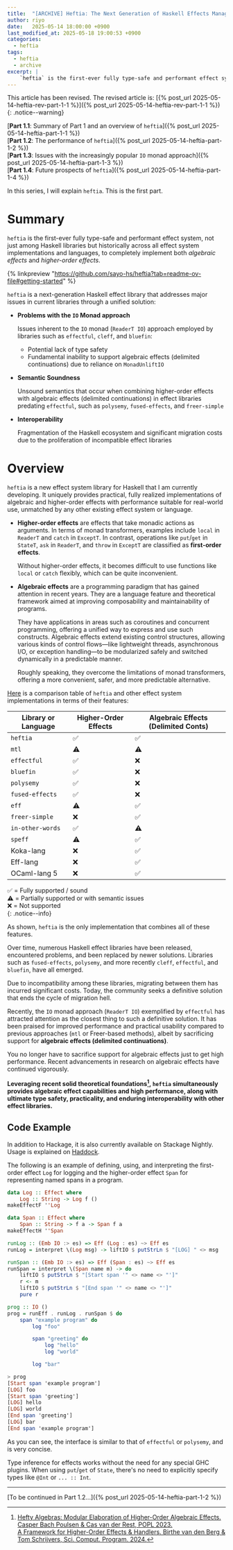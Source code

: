 ```yaml
---
title:  "[ARCHIVE] Heftia: The Next Generation of Haskell Effects Management - Part 1.1"
author: riyo
date:   2025-05-14 18:00:00 +0900
last_modified_at: 2025-05-18 19:00:53 +0900
categories:
  - heftia
tags:
  - heftia
  - archive
excerpt: |
    `heftia` is the first-ever fully type-safe and performant effect system, not just among Haskell libraries but historically across all effect system implementations and languages, to completely implement both *algebraic effects* and *higher-order effects*.
---
```


This article has been revised. The revised article is:
[{% post_url 2025-05-14-heftia-rev-part-1-1 %}]({% post_url 2025-05-14-heftia-rev-part-1-1 %})
{: .notice--warning}

[**Part 1.1**: Summary of Part 1 and an overview of `heftia`]({% post_url 2025-05-14-heftia-part-1-1 %})<br>
[**Part 1.2**: The performance of `heftia`]({% post_url 2025-05-14-heftia-part-1-2  %})<br>
[**Part 1.3**: Issues with the increasingly popular `IO` monad approach]({% post_url 2025-05-14-heftia-part-1-3  %})<br>
[**Part 1.4**: Future prospects of `heftia`]({% post_url 2025-05-14-heftia-part-1-4  %})

In this series, I will explain `heftia`. This is the first part.

# Summary

`heftia` is the first-ever fully type-safe and performant effect system, not just among Haskell libraries but historically across all effect system implementations and languages, to completely implement both *algebraic effects* and *higher-order effects*.

{% linkpreview "https://github.com/sayo-hs/heftia?tab=readme-ov-file#getting-started" %}

`heftia` is a next-generation Haskell effect library that addresses major issues in current libraries through a unified solution:

* **Problems with the `IO` Monad approach**

  Issues inherent to the `IO` monad (`ReaderT IO`) approach employed by libraries such as `effectful`, `cleff`, and `bluefin`:

  * Potential lack of type safety
  * Fundamental inability to support algebraic effects (delimited continuations) due to reliance on `MonadUnliftIO`

* **Semantic Soundness**

  Unsound semantics that occur when combining higher-order effects with algebraic effects (delimited continuations) in effect libraries predating `effectful`, such as `polysemy`, `fused-effects`, and `freer-simple`

* **Interoperability**

  Fragmentation of the Haskell ecosystem and significant migration costs due to the proliferation of incompatible effect libraries

# Overview

`heftia` is a new effect system library for Haskell that I am currently developing.
It uniquely provides practical, fully realized implementations of algebraic and higher-order effects with performance suitable for real-world use, unmatched by any other existing effect system or language.

* **Higher-order effects** are effects that take monadic actions as arguments.
    In terms of monad transformers, examples include `local` in `ReaderT` and `catch` in `ExceptT`.
    In contrast, operations like `put`/`get` in `StateT`, `ask` in `ReaderT`, and `throw` in `ExceptT` are classified as **first-order effects**.

    Without higher-order effects, it becomes difficult to use functions like `local` or `catch` flexibly, which can be quite inconvenient.

* **Algebraic effects** are a programming paradigm that has gained attention in recent years.
    They are a language feature and theoretical framework aimed at improving composability and maintainability of programs.

    They have applications in areas such as coroutines and concurrent programming, offering a unified way to express and use such constructs.
    Algebraic effects extend existing control structures, allowing various kinds of control flows—like lightweight threads, asynchronous I/O, or exception handling—to be modularized safely and switched dynamically in a predictable manner.

    Roughly speaking, they overcome the limitations of monad transformers, offering a more convenient, safer, and more predictable alternative.

[Here](https://github.com/sayo-hs/heftia?tab=readme-ov-file#comparison) is a comparison table of `heftia` and other effect system implementations in terms of their features:


| Library or Language | Higher-Order Effects | Algebraic Effects (Delimited Conts) |
| ------------------- | -------------------- | ---------------------- |
| `heftia`            | ✅                   | ✅                     |
| `mtl`               | ⚠️                   | ⚠️                     |
| `effectful`         | ✅                   | ❌                     |
| `bluefin`           | ✅                   | ❌                     |
| `polysemy`          | ✅                   | ❌                     |
| `fused-effects`     | ✅                   | ❌                     |
| `eff`               | ⚠️                   |  ✅                    |
| `freer-simple`      | ❌                   | ✅                     |
| `in-other-words`    | ✅                   | ⚠️                     |
| `speff`             | ⚠️                   | ✅                     |
| Koka-lang           | ❌                   | ✅                     |
| Eff-lang            | ❌                   | ✅                     |
| OCaml-lang 5        | ❌                   | ✅                     |

✅ = Fully supported / sound<br>
⚠️ = Partially supported or with semantic issues<br>
❌ = Not supported<br>
{: .notice--info}

As shown, `heftia` is the only implementation that combines all of these features.

Over time, numerous Haskell effect libraries have been released, encountered problems, and been replaced by newer solutions. Libraries such as `fused-effects`, `polysemy`, and more recently `cleff`, `effectful`, and `bluefin`, have all emerged.

Due to incompatibility among these libraries, migrating between them has incurred significant costs. Today, the community seeks a definitive solution that ends the cycle of migration hell.

Recently, the `IO` monad approach (`ReaderT IO`) exemplified by `effectful` has attracted attention as the closest thing to such a definitive solution. It has been praised for improved performance and practical usability compared to previous approaches (`mtl` or Freer-based methods), albeit by sacrificing support for **algebraic effects (delimited continuations)**.

You no longer have to sacrifice support for algebraic effects just to get high performance.
Recent advancements in research on algebraic effects have continued vigorously.

**Leveraging recent solid theoretical foundations[^10], `heftia` simultaneously provides algebraic effect capabilities and high performance, along with ultimate type safety, practicality, and enduring interoperability with other effect libraries.**

## Code Example

In addition to Hackage, it is also currently available on Stackage Nightly.
Usage is explained on [Haddock](https://hackage-content.haskell.org/package/heftia-0.7.0.0/docs/Control-Monad-Hefty.html).

The following is an example of defining, using, and interpreting the first-order effect `Log` for logging and the higher-order effect `Span` for representing named spans in a program.

```hs
data Log :: Effect where
    Log :: String -> Log f ()
makeEffectF ''Log

data Span :: Effect where
    Span :: String -> f a -> Span f a
makeEffectH ''Span

runLog :: (Emb IO :> es) => Eff (Log : es) ~> Eff es
runLog = interpret \(Log msg) -> liftIO $ putStrLn $ "[LOG] " <> msg

runSpan :: (Emb IO :> es) => Eff (Span : es) ~> Eff es
runSpan = interpret \(Span name m) -> do
    liftIO $ putStrLn $ "[Start span '" <> name <> "']"
    r <- m
    liftIO $ putStrLn $ "[End span '" <> name <> "']"
    pure r

prog :: IO ()
prog = runEff . runLog . runSpan $ do
    span "example program" do
        log "foo"

        span "greeting" do
            log "hello"
            log "world"

        log "bar"

> prog
[Start span 'example program']
[LOG] foo
[Start span 'greeting']
[LOG] hello
[LOG] world
[End span 'greeting']
[LOG] bar
[End span 'example program']
```

As you can see, the interface is similar to that of `effectful` or `polysemy`, and is very concise.

Type inference for effects works without the need for any special GHC plugins.
When using `put`/`get` of `State`, there's no need to explicitly specify types like `@Int` or `... :: Int`.

---

[To be continued in Part 1.2...]({% post_url 2025-05-14-heftia-part-1-2 %})

[^10]: [Hefty Algebras: Modular Elaboration of Higher-Order Algebraic Effects. Casper Bach Poulsen & Cas van der Rest, POPL 2023.](https://dl.acm.org/doi/10.1145/3571255)<br>
    [A Framework for Higher-Order Effects & Handlers. Birthe van den Berg & Tom Schrijvers, Sci. Comput. Program. 2024.](https://doi.org/10.1016/j.scico.2024.103086)

